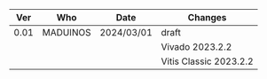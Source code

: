 | Ver  | Who     | Date     | Changes                                        |
|------|---------|----------|------------------------------------------------|
| 0.01 |MADUINOS |2024/03/01| draft                                          |
|      |         |          | Vivado 2023.2.2                                |
|      |         |          | Vitis Classic 2023.2.2                         |

